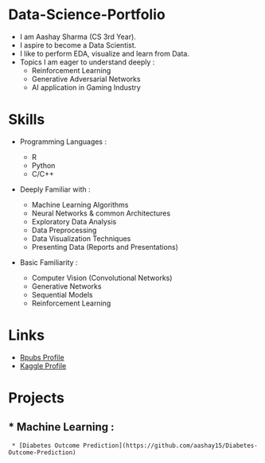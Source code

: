 # Data-Science-Portfolio
* I am Aashay Sharma (CS 3rd Year).
* I aspire to become a Data Scientist.
* I like to perform EDA, visualize and learn from Data.
* Topics I am eager to understand deeply : 
  * Reinforcement Learning 
  * Generative Adversarial Networks 
  * AI application in Gaming Industry 

# Skills 
* Programming Languages :
  * R 
  * Python
  * C/C++

* Deeply Familiar with : 
  * Machine Learning Algorithms
  * Neural Networks & common Architectures
  * Exploratory Data Analysis 
  * Data Preprocessing 
  * Data Visualization Techniques 
  * Presenting Data (Reports and Presentations)

* Basic Familiarity :
  * Computer Vision (Convolutional Networks) 
  * Generative Networks 
  * Sequential Models 
  * Reinforcement Learning 

# Links 
* [Rpubs Profile](https://rpubs.com/aashay15)
* [Kaggle Profile](https://www.kaggle.com/sharmaaashay)

# Projects 
## * Machine Learning : 
     * [Diabetes Outcome Prediction](https://github.com/aashay15/Diabetes-Outcome-Prediction)



